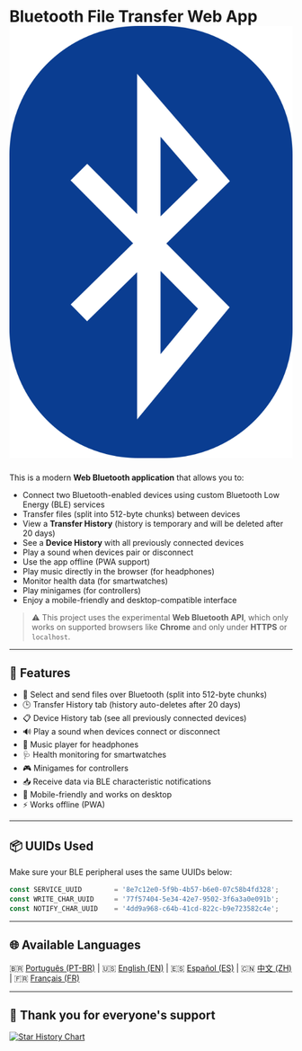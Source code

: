 
# Bluetooth File Transfer Web App ![App icon](./public/favicon-32x32.png)

This is a modern **Web Bluetooth application** that allows you to:

- Connect two Bluetooth-enabled devices using custom Bluetooth Low Energy (BLE) services
- Transfer files (split into 512-byte chunks) between devices
- View a **Transfer History** (history is temporary and will be deleted after 20 days)
- See a **Device History** with all previously connected devices
- Play a sound when devices pair or disconnect
- Use the app offline (PWA support)
- Play music directly in the browser (for headphones)
- Monitor health data (for smartwatches)
- Play minigames (for controllers)
- Enjoy a mobile-friendly and desktop-compatible interface

> ⚠️ This project uses the experimental **Web Bluetooth API**, which only works on supported browsers like **Chrome** and only under **HTTPS** or `localhost`.

---

## 🔧 Features

- 📂 Select and send files over Bluetooth (split into 512-byte chunks)
- 🕒 Transfer History tab (history auto-deletes after 20 days)
- 📋 Device History tab (see all previously connected devices)
- 🔊 Play a sound when devices connect or disconnect
- 🎵 Music player for headphones
- 🩺 Health monitoring for smartwatches
- 🎮 Minigames for controllers
- 📥 Receive data via BLE characteristic notifications
- 📱 Mobile-friendly and works on desktop
- ⚡ Works offline (PWA)

---

## 📦 UUIDs Used

Make sure your BLE peripheral uses the same UUIDs below:

```js
const SERVICE_UUID        = '8e7c12e0-5f9b-4b57-b6e0-07c58b4fd328';
const WRITE_CHAR_UUID     = '77f57404-5e34-42e7-9502-3f6a3a0e091b';
const NOTIFY_CHAR_UUID    = '4dd9a968-c64b-41cd-822c-b9e723582c4e';
```

---

## 🌐 Available Languages

🇧🇷 [Português (PT-BR)](README-ptbr.md) | 🇺🇸 [English (EN)](README.md) | 🇪🇸 [Español (ES)](README-es.md) | 🇨🇳 [中文 (ZH)](README-zh.md) | 🇫🇷 [Français (FR)](README-fr.md)

---


## 🙏 Thank you for everyone's support

[![Star History Chart](https://api.star-history.com/svg?repos=erikraft/Bluetooth-Center&type=Date)](https://star-history.com/#erikraft/Bluetooth-Center&Date)
